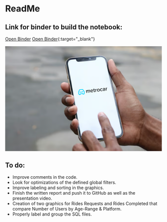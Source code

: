 # ReadMe

## Link for binder to build the notebook:
<a href="https://mybinder.org/v2/gh/HugoDataAnalyst/MetroCarAnalysis/HEAD" target="_blank">Open Binder</a>
[Open Binder](https://mybinder.org/v2/gh/HugoDataAnalyst/MetroCarAnalysis/HEAD){:target="_blank"}

![METROCAR](https://github.com/HugoDataAnalyst/MetroCarAnalysis/blob/main/metrocar.png)

## To do:
- Improve comments in the code.
- Look for optimizations of the defined global filters.
- Improve labeling and sorting in the graphics.
- Finish the written report and push it to GitHub as well as the presentation video.
- Creation of two graphics for Rides Requests and Rides Completed that compare Number of Users by Age-Range & Platform.
- Properly label and group the SQL files.
